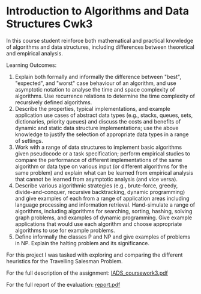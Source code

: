 # Introduction to Algorithms and Data Structures Cwk3

In this course student reinforce both mathematical and practical knowledge of algorithms and data structures, including differences between theoretical and empirical analysis.

Learning Outcomes:
1. Explain both formally and informally the difference between "best", "expected", and "worst" case behaviour of an algorithm, and use asymptotic notation to analyse the time and space complexity of algorithms. Use recurrence relations to determine the time complexity of recursively defined algorithms.
2. Describe the properties, typical implementations, and example application use cases of abstract data types (e.g., stacks, queues, sets, dictionaries, priority queues) and discuss the costs and benefits of dynamic and static data structure implementations; use the above knowledge to justify the selection of appropriate data types in a range of settings.
3. Work with a range of data structures to implement basic algorithms given pseudocode or a task specification; perform empirical studies to compare the performance of different implementations of the same algorithm or data type on various input (or different algorithms for the same problem) and explain what can be learned from empirical analysis that cannot be learned from asymptotic analysis (and vice versa).
4. Describe various algorithmic strategies (e.g., brute-force, greedy, divide-and-conquer, recursive backtracking, dynamic programming) and give examples of each from a range of application areas including language processing and information retrieval. Hand-simulate a range of algorithms, including algorithms for searching, sorting, hashing, solving graph problems, and examples of dynamic programming. Give example applications that would use each algorithm and choose appropriate algorithms to use for example problems.
5. Define informally the classes P and NP and give examples of problems in NP. Explain the halting problem and its significance.

For this project I was tasked with exploring and comparing the different heuristics for the Travelling Salesman Problem. 

For the full description of the assignment: [IADS_coursework3.pdf](https://github.com/Sraddheya/IADS_cwk3/files/12915205/IADS_coursework3.pdf)

For the full report of the evaluation: [report.pdf](https://github.com/Sraddheya/IADS_cwk3/files/12915215/report.pdf)

